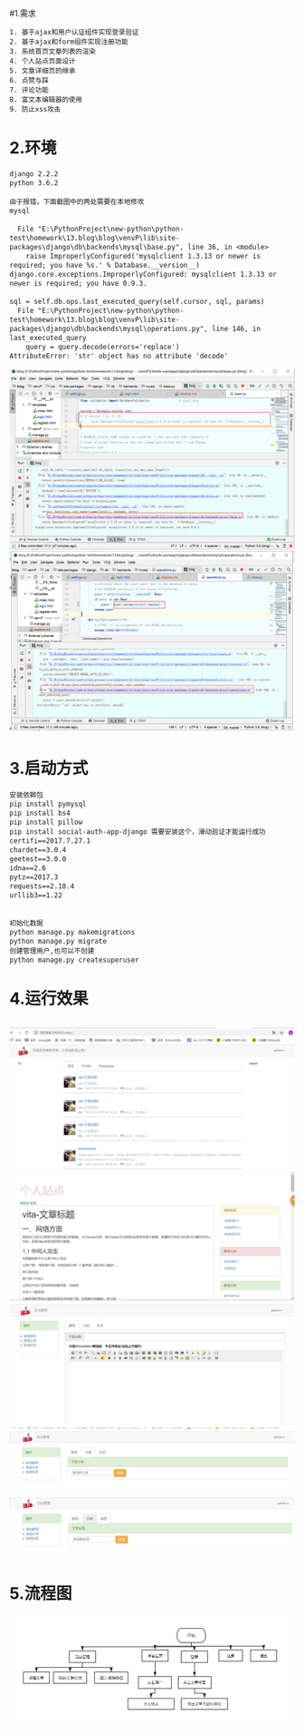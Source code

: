 #1.需求
```
1. 基于ajax和用户认证组件实现登录验证
2. 基于ajax和form组件实现注册功能
3. 系统首页文章列表的渲染
4. 个人站点页面设计
5. 文章详细页的继承
6. 点赞与踩
7. 评论功能
8. 富文本编辑器的使用
9. 防止xss攻击
```
# 2.环境
```
django 2.2.2
python 3.6.2

由于报错，下面截图中的两处需要在本地修改
mysql

  File "E:\PythonProject\new-python\python-test\homework\13.blog\blog\venvP\lib\site-packages\django\db\backends\mysql\base.py", line 36, in <module>
    raise ImproperlyConfigured('mysqlclient 1.3.13 or newer is required; you have %s.' % Database.__version__)
django.core.exceptions.ImproperlyConfigured: mysqlclient 1.3.13 or newer is required; you have 0.9.3.

sql = self.db.ops.last_executed_query(self.cursor, sql, params)
  File "E:\PythonProject\new-python\python-test\homework\13.blog\blog\venvP\lib\site-packages\django\db\backends\mysql\operations.py", line 146, in last_executed_query
    query = query.decode(errors='replace')
AttributeError: 'str' object has no attribute 'decode'
```
![](.readme_images/8427f61a.png)
![](.readme_images/71b71bff.png)
# 3.启动方式
```
安装依赖包
pip install pymysql
pip install bs4
pip install pillow
pip install social-auth-app-django 需要安装这个，滑动验证才能运行成功
certifi==2017.7.27.1
chardet==3.0.4
geetest==3.0.0
idna==2.6
pytz==2017.3
requests==2.18.4
urllib3==1.22


初始化数据
python manage.py makemigrations
python manage.py migrate
创建管理用户,也可以不创建
python manage.py createsuperuser
```

# 4.运行效果
```

```
![](.readme_images/7c943ab1.png)
![](.readme_images/988387f3.png)
![](.readme_images/37a7445d.png)
![](.readme_images/8ad127a2.png)
![](.readme_images/4e1516b9.png)
# 5.流程图
![](.readme_images/process.jpg)
